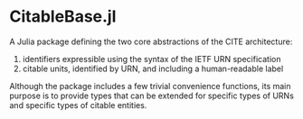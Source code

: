 # CitableBase.jl

A Julia package defining the two core abstractions of the CITE architecture:

1. identifiers expressible using the syntax of the IETF URN specification
2. citable units, identified by URN, and including a human-readable label

Although the package includes a few trivial convenience functions, its main purpose is to provide types that can be extended for specific types of URNs and specific types of citable entities.


